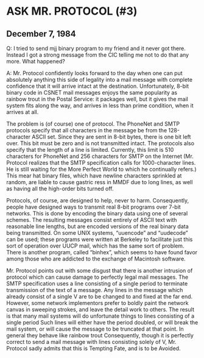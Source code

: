 ﻿# ASK MR. PROTOCOL (#3)

## December 7, 1984

Q: I tried to send mjj binary program to my friend and it never got there. Instead I got a strong message from the CIC telling me not to do that any more. What happened?

A: Mr. Protocol confidently looks forward to the day when one can put absolutely anything this side of legality into a mail message with complete confidence that it will arrive intact at the destination. Unfortunately, 8-bit binary code in CSNET mail messages enjoys the same popularity as rainbow trout in the Postal Service: it packages well, but it gives the mail system fits along the way, and arrives in less than prime condition, when it arrives at all.

The problem is (of course) one of protocol. The PhoneNet and SMTP protocols specify that all characters in the message be from the 128-character ASCII set. Since they are sent in 8-bit bytes, there is one bit left over. This bit must be zero and is not transmitted intact. The protocols also specify that the length of a line is limited. Currently, this limit is 510 characters for PhoneNet and 256 characters for SMTP on the Internet (Mr. Protocol realizes that the SMTP specification calls for 1000-character lines. He is still waiting for the More Perfect World to which he continually refers.) This mear hat binary files, which have newline characters sprinkled at random, are liable to cause gastric ress in MMDF due to long lines, as well as having all the high-order bits turned off.

Protocols, of course, are designed to help, never to harm. Consequently, people have designed ways to transmit real 8-bit programs over 7-bit networks. This is done by encoding the binary data using one of several schemes. The resulting messages consist entirely of ASCII text with reasonable line lengths, but are encoded versions of the real binary data being transmitted. On some UNIX systems, “uuencode” and “uudecode” can be used; these programs were written at Berkeley to facilitate just this sort of operation over UUCP mail, which has the same sort of problem. There is another program, called “binhex”, which seems to have found favor among those who are addicted to the exchange of Macintosh software.

Mr. Protocol points out with some disgust that there is another intrusion of protocol which can cause damage to perfectly legal mail messages. The SMTP specification uses a line consisting of a single period to terminate transmission of the text of a message. Any lines in the message which already consist of a single V are to be changed to and fixed at the far end. However, some network implementors prefer to boldly paint the network canvas in sweeping strokes, and leave the detail work to others. The result is that many mail systems will do unfortunate things to lines consisting of a single period Such lines will either have the period doubled, or will break the mail system, or will cause the message to be truncated at that point. In general they behave like rainbow trout Consequently, though it is perfectly correct to send a mail message with lines consisting solely of V, Mr. Protocol sadly admits that this is Tempting Fate, and is to be Avoided.
